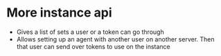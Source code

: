 # More instance api

* Gives a list of sets a user or a token can go through
* Allows setting up an agent with another user on another server. Then that user can send over tokens to use on the instance